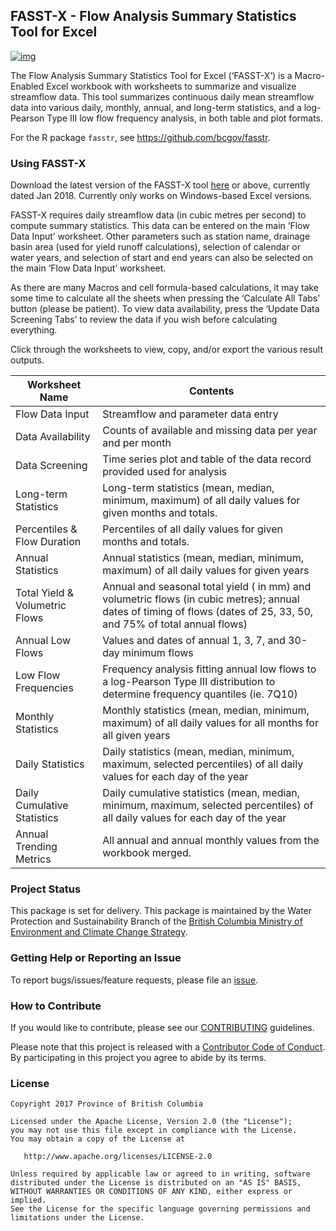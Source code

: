 
<!--
Copyright 2017 Province of British Columbia

Licensed under the Apache License, Version 2.0 (the "License");
you may not use this file except in compliance with the License.
You may obtain a copy of the License at

http://www.apache.org/licenses/LICENSE-2.0

Unless required by applicable law or agreed to in writing, software distributed under the License is distributed on an "AS IS" BASIS,
WITHOUT WARRANTIES OR CONDITIONS OF ANY KIND, either express or implied.
See the License for the specific language governing permissions and limitations under the License.
-->

## FASST-X - Flow Analysis Summary Statistics Tool for Excel

[![img](https://img.shields.io/badge/Lifecycle-Stable-97ca00)](https://github.com/bcgov/repomountie/blob/master/doc/lifecycle-badges.md)

The Flow Analysis Summary Statistics Tool for Excel (‘FASST-X’) is a
Macro-Enabled Excel workbook with worksheets to summarize and visualize
streamflow data. This tool summarizes continuous daily mean streamflow
data into various daily, monthly, annual, and long-term statistics, and
a log-Pearson Type III low flow frequency analysis, in both table and
plot formats.

For the R package `fasstr`, see <https://github.com/bcgov/fasstr>.

### Using FASST-X

Download the latest version of the FASST-X tool
[here](https://github.com/bcgov/FASSTX/raw/master/FASST-X%20Jan2018.xlsm)
or above, currently dated Jan 2018. Currently only works on
Windows-based Excel versions.

FASST-X requires daily streamflow data (in cubic metres per second) to
compute summary statistics. This data can be entered on the main ‘Flow
Data Input’ worksheet. Other parameters such as station name, drainage
basin area (used for yield runoff calculations), selection of calendar
or water years, and selection of start and end years can also be
selected on the main ‘Flow Data Input’ worksheet.

As there are many Macros and cell formula-based calculations, it may
take some time to calculate all the sheets when pressing the ‘Calculate
All Tabs’ button (please be patient). To view data availability, press
the ‘Update Data Screening Tabs’ to review the data if you wish before
calculating everything.

Click through the worksheets to view, copy, and/or export the various
result outputs.

| Worksheet Name                 | Contents                                                                                                                                                              |
|--------------------------------|-----------------------------------------------------------------------------------------------------------------------------------------------------------------------|
| Flow Data Input                | Streamflow and parameter data entry                                                                                                                                   |
| Data Availability              | Counts of available and missing data per year and per month                                                                                                           |
| Data Screening                 | Time series plot and table of the data record provided used for analysis                                                                                              |
| Long-term Statistics           | Long-term statistics (mean, median, minimum, maximum) of all daily values for given months and totals.                                                                |
| Percentiles & Flow Duration    | Percentiles of all daily values for given months and totals.                                                                                                          |
| Annual Statistics              | Annual statistics (mean, median, minimum, maximum) of all daily values for given years                                                                                |
| Total Yield & Volumetric Flows | Annual and seasonal total yield ( in mm) and volumetric flows (in cubic metres); annual dates of timing of flows (dates of 25, 33, 50, and 75% of total annual flows) |
| Annual Low Flows               | Values and dates of annual 1, 3, 7, and 30-day minimum flows                                                                                                          |
| Low Flow Frequencies           | Frequency analysis fitting annual low flows to a log-Pearson Type III distribution to determine frequency quantiles (ie. 7Q10)                                        |
| Monthly Statistics             | Monthly statistics (mean, median, minimum, maximum) of all daily values for all months for all given years                                                            |
| Daily Statistics               | Daily statistics (mean, median, minimum, maximum, selected percentiles) of all daily values for each day of the year                                                  |
| Daily Cumulative Statistics    | Daily cumulative statistics (mean, median, minimum, maximum, selected percentiles) of all daily values for each day of the year                                       |
| Annual Trending Metrics        | All annual and annual monthly values from the workbook merged.                                                                                                        |

### Project Status

This package is set for delivery. This package is maintained by the
Water Protection and Sustainability Branch of the [British Columbia
Ministry of Environment and Climate Change
Strategy](https://www2.gov.bc.ca/gov/content/environment/air-land-water/water).

### Getting Help or Reporting an Issue

To report bugs/issues/feature requests, please file an
[issue](https://github.com/bcgov/FASSTX/issues/).

### How to Contribute

If you would like to contribute, please see our
[CONTRIBUTING](CONTRIBUTING.md) guidelines.

Please note that this project is released with a [Contributor Code of
Conduct](CODE_OF_CONDUCT.md). By participating in this project you agree
to abide by its terms.

### License

    Copyright 2017 Province of British Columbia

    Licensed under the Apache License, Version 2.0 (the "License");
    you may not use this file except in compliance with the License.
    You may obtain a copy of the License at 

       http://www.apache.org/licenses/LICENSE-2.0

    Unless required by applicable law or agreed to in writing, software
    distributed under the License is distributed on an "AS IS" BASIS,
    WITHOUT WARRANTIES OR CONDITIONS OF ANY KIND, either express or implied.
    See the License for the specific language governing permissions and
    limitations under the License.
